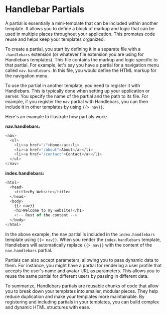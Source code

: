 # Handlebar Partials

A partial is essentially a mini-template that can be included within another template. It allows you to define a block of markup and logic that can be used in multiple places throughout your application. This promotes code reuse and helps keep your templates organized.

To create a partial, you start by defining it in a separate file with a `.handlebars` extension (or whatever file extension you are using for Handlebars templates). This file contains the markup and logic specific to that partial. For example, let's say you have a partial for a navigation menu called `nav.handlebars`. In this file, you would define the HTML markup for the navigation menu.

To use the partial in another template, you need to register it with Handlebars. This is typically done when setting up your application or server. You specify the name of the partial and the path to its file. For example, if you register the `nav` partial with Handlebars, you can then include it in other templates by using `{{> nav}}`.

Here's an example to illustrate how partials work:

**nav.handlebars:**
```javascript
<nav>
  <ul>
    <li><a href="/">Home</a></li>
    <li><a href="/about">About</a></li>
    <li><a href="/contact">Contact</a></li>
  </ul>
</nav>
```

**index.handlebars:**
```javascript
<html>
  <head>
    <title>My Website</title>
  </head>
  <body>
    {{> nav}}
    <h1>Welcome to my website!</h1>
    <!-- Rest of the content -->
  </body>
</html>
```

In the above example, the nav partial is included in the `index.handlebars` template using `{{> nav}}`. When you render the `index.handlebars` template, Handlebars will automatically replace `{{> nav}}` with the content of the `nav.handlebars` partial.

Partials can also accept parameters, allowing you to pass dynamic data to them. For instance, you might have a partial for rendering a user profile that accepts the user's name and avatar URL as parameters. This allows you to reuse the same partial for different users by passing in different data.

To summarize, Handlebars partials are reusable chunks of code that allow you to break down your templates into smaller, modular pieces. They help reduce duplication and make your templates more maintainable. By registering and including partials in your templates, you can build complex and dynamic HTML structures with ease.